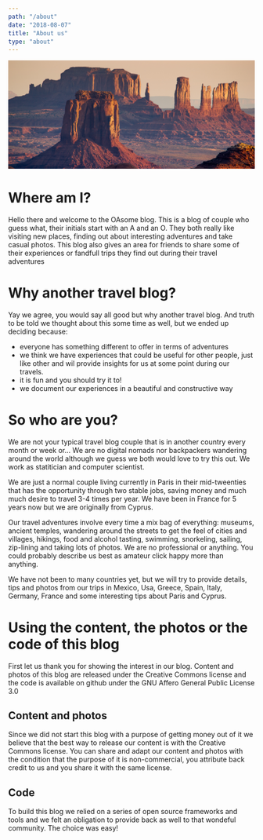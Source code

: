 ```yaml
---
path: "/about"
date: "2018-08-07"
title: "About us"
type: "about"
---
```


![](monument.png)

# Where am I?

Hello there and welcome to the OAsome blog. This is a blog of couple who guess what, their initials start with an A and an O. They both really like visiting new places, finding out about interesting adventures and take casual photos.
This blog also gives an area for friends to share some of their experiences or fandfull trips they find out during their travel adventures

# Why another travel blog?

Yay we agree, you would say all good but why another travel blog. And truth to be told we thought about this some time as well, but we ended up deciding because:

 * everyone has something different to offer in terms of adventures
 * we think we have experiences that could be useful for other people, just like other and wil provide insights for us at some point during our travels.
 * it is fun and you should try it to!
 * we document our experiences in a beautiful and constructive way

# So who are you?

We are not your typical travel blog couple that is in another country every month or week or... We are no digital nomads nor backpackers wandering around the world although we guess we both would love to try this out. We work as statitician and computer scientist.

We are just a normal couple living currently in Paris in their mid-tweenties that has the opportunity through two stable jobs, saving money and much much desire to travel 3-4 times per year. We have been in France for 5 years now but we are originally from Cyprus.

Our travel adventures involve every time a mix bag of everything: museums, ancient temples, wandering around the streets to get the feel of cities and villages, hikings, food and alcohol tasting, swimming, snorkeling, sailing, zip-lining and taking lots of photos. We are no professional or anything. You could probably describe us best as amateur click happy more than anything.

We have not been to many countries yet, but we will try to provide details, tips and photos from our trips in Mexico, Usa, Greece, Spain, Italy, Germany, France and some interesting tips about Paris and Cyprus.

# Using the content, the photos or the code of this blog

First let us thank you for showing the interest in our blog. Content and photos of this blog are released under the Creative Commons license and the code is available on github under the GNU Affero General Public License 3.0

## Content and photos

Since we did not start this blog with a purpose of getting money out of it we believe that the best way to release our content is with the Creative Commons license. You can share and adapt our content and photos with the condition that the purpose of it is non-commercial, you attribute back credit to us and you share it with the same license.

## Code

To build this blog we relied on a series of open source frameworks and tools and we felt an obligation to provide back as well to that wondeful community. The choice was easy!
